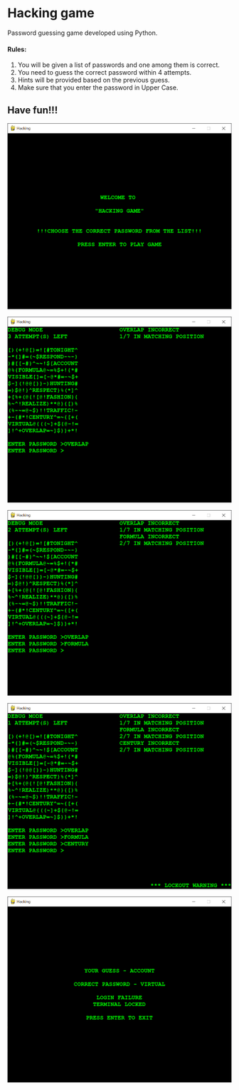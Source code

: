 # Hacking game

Password guessing game developed using Python.

#### Rules:
  1. You will be given a list of passwords and one among them is correct.
  2. You need to guess the correct password within 4 attempts.
  3. Hints will be provided based on the previous guess.
  4. Make sure that you enter the password in Upper Case.

## <strong>Have fun!!! </strong>



![Welcome](https://github.com/sanjana707/Hacking_game/blob/main/Snaps/Welcome.PNG)

![List of passwords and attemp 1](https://github.com/sanjana707/Hacking_game/blob/main/Snaps/2.PNG)

![List of passwords and attemp 2](https://github.com/sanjana707/Hacking_game/blob/main/Snaps/3.PNG)

![List of passwords and attemp 3](https://github.com/sanjana707/Hacking_game/blob/main/Snaps/4.PNG)

![Failed attempt](https://github.com/sanjana707/Hacking_game/blob/main/Snaps/5.PNG)

